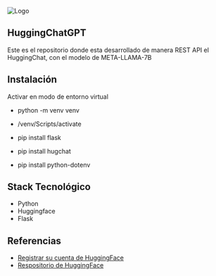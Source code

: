 ![Logo](https://huggingface.co/front/assets/huggingface_logo-noborder.svg)

## HuggingChatGPT
Este es el repositorio donde esta desarrollado de manera REST API el HuggingChat, con el modelo de META-LLAMA-7B

## Instalación
Activar en modo de entorno virtual
- python -m venv venv
- /venv/Scripts/activate

- pip install flask
- pip install hugchat
- pip install python-dotenv

## Stack Tecnológico
- Python
- Huggingface
- Flask

## Referencias

- [Registrar su cuenta de HuggingFace](https://huggingface.co/)
- [Respositorio de HuggingFace](https://github.com/Soulter/hugging-chat-api)
